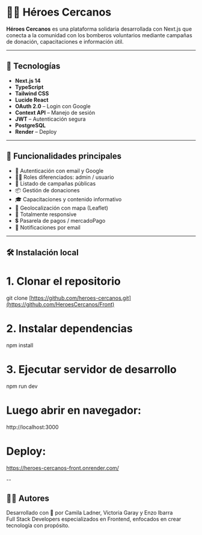 # 🧑‍🚒 Héroes Cercanos

**Héroes Cercanos** es una plataforma solidaria desarrollada con Next.js que conecta a la comunidad con los bomberos voluntarios mediante campañas de donación, capacitaciones e información útil.

---

## 🚀 Tecnologías

- **Next.js 14**
- **TypeScript**
- **Tailwind CSS**
- **Lucide React**
- **OAuth 2.0** – Login con Google
- **Context API** – Manejo de sesión
- **JWT** – Autenticación segura
- **PostgreSQL**
- **Render** – Deploy

---

## 📸 Funcionalidades principales

- 🔐 Autenticación con email y Google
- 🧑‍💼 Roles diferenciados: admin / usuario
- 🧾 Listado de campañas públicas
- 📦 Gestión de donaciones
- 🎓 Capacitaciones y contenido informativo
- 🧭 Geolocalización con mapa (Leaflet)
- 📱 Totalmente responsive
- 💲 Pasarela de pagos / mercadoPago
- 📧 Notificaciones por email 
---

## 🛠️ Instalación local

# 1. Clonar el repositorio
git clone [https://github.com/heroes-cercanos.git](https://github.com/HeroesCercanos/Front)

# 2. Instalar dependencias
npm install

# 3. Ejecutar servidor de desarrollo
npm run dev

# Luego abrir en navegador:
http://localhost:3000

# Deploy:
https://heroes-cercanos-front.onrender.com/


--

## 👩‍💻 Autores
Desarrollado con 💙 por Camila Ladner, Victoria Garay y Enzo Ibarra  
Full Stack Developers especializados en Frontend, enfocados en crear tecnología con propósito.




